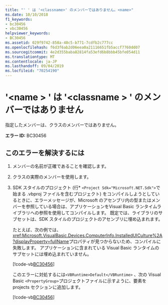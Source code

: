 ```yaml
---
title: "' ' は '<classname>' のメンバーではありません。<name>"
ms.date: 10/10/2018
f1_keywords:
- bc30456
- vbc30456
helpviewer_keywords:
- BC30456
ms.assetid: 029f9742-858a-40c5-b771-7cdfb2c777cc
ms.openlocfilehash: f6d3f6ab2d06eea0a21116651fb5accf7760dd07
ms.sourcegitcommit: 4e2d355baba82814fa53efd6b8bbb45bfe054d11
ms.translationtype: MT
ms.contentlocale: ja-JP
ms.lasthandoff: 09/04/2019
ms.locfileid: "70254190"
---
```

# <a name="name-is-not-a-member-of-classname"></a>'\<name > ' は '\<classname > ' のメンバーではありません
指定したメンバーは、クラスのメンバーではありません。  
  
 **エラー ID:** BC30456  
  
## <a name="to-correct-this-error"></a>このエラーを解決するには  
  
1. メンバーの名前が正確であることを確認します。  
  
2. クラスの実際のメンバーを使用します。

3. SDK スタイルのプロジェクト (行\* `<Project Sdk="Microsoft.NET.Sdk">`で始まる .vbproj ファイルを含むプロジェクト) をコンパイルしようとしているときに、エラーメッセージが、Microsoft のアセンブリ内の型またはメンバーを参照している場合は、アプリケーションをVisual Basic ランタイムライブラリへの参照を使用してコンパイルします。 既定では、ライブラリのサブセットは、SDK スタイルのプロジェクトのアセンブリに埋め込まれます。

   たとえば、次の例では、 <xref:Microsoft.VisualBasic.Devices.ComputerInfo.InstalledUICulture%2A?displayProperty=fullName>プロパティが見つからないため、コンパイルに失敗します。 アプリケーションに含まれている Visual Basic ランタイムのサブセットには埋め込まれていません。  

   [!code-vb[BC30456](~/samples/snippets/visualbasic/language-reference/error-messages/bc30456/program.vb)]

   このエラーに対処するには`<VBRuntime>Default</VBRuntime>` 、次の Visual Basic `<PropertyGroup>`プロジェクトファイルに示すように、要素を projects セクションに追加します。

   [!code-vb[BC30456](~/samples/snippets/visualbasic/language-reference/error-messages/bc30456/bc30456.vbproj?highlight=6)]
